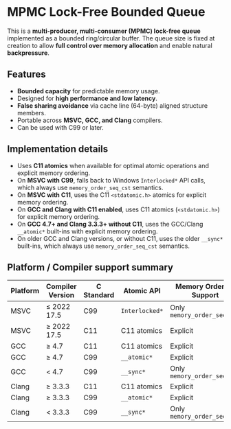 # MPMC Lock-Free Bounded Queue

This is a **multi-producer, multi-consumer (MPMC) lock-free queue** implemented as a bounded ring/circular buffer. The queue size is fixed at creation to allow **full control over memory allocation** and enable natural **backpressure**.

## Features

- **Bounded capacity** for predictable memory usage.
- Designed for **high performance and low latency**.
- **False sharing avoidance** via cache line (64-byte) aligned structure members.
- Portable across **MSVC, GCC, and Clang** compilers.
- Can be used with C99 or later.

## Implementation details

- Uses **C11 atomics** when available for optimal atomic operations and explicit memory ordering.
- On **MSVC with C99**, falls back to Windows `Interlocked*` API calls, which always use `memory_order_seq_cst` semantics.
- On **MSVC with C11**, uses the C11 `<stdatomic.h>` atomics for explicit memory ordering.
- On **GCC and Clang with C11 enabled**, uses C11 atomics (`<stdatomic.h>`) for explicit memory ordering.
- On **GCC 4.7+ and Clang 3.3.3+ without C11**, uses the GCC/Clang `__atomic*` built-ins with explicit memory ordering.
- On older GCC and Clang versions, or without C11, uses the older `__sync*` built-ins, which always use `memory_order_seq_cst` semantics.

## Platform / Compiler support summary

| Platform | Compiler Version          | C Standard          | Atomic API        | Memory Ordering Support       |
|----------|---------------------------|---------------------|-------------------|-------------------------------|
| MSVC     | ≤ 2022 17.5               | C99                 | `Interlocked*`    | Only `memory_order_seq_cst`   |
| MSVC     | ≥ 2022 17.5               | C11                 | C11 atomics       | Explicit                      |
| GCC      | ≥ 4.7                     | C11                 | C11 atomics       | Explicit                      |
| GCC      | ≥ 4.7                     | C99                 | `__atomic*`       | Explicit                      |
| GCC      | < 4.7                     | C99                 | `__sync*`         | Only `memory_order_seq_cst`   |
| Clang    | ≥ 3.3.3                   | C11                 | C11 atomics       | Explicit                      |
| Clang    | ≥ 3.3.3                   | C99                 | `__atomic*`       | Explicit                      |
| Clang    | < 3.3.3                   | C99                 | `__sync*`         | Only `memory_order_seq_cst`   |
